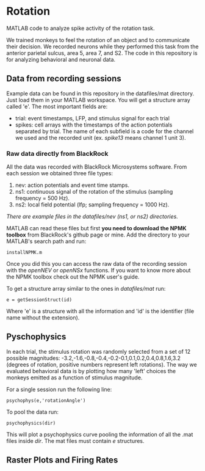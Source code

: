 # Rotation
MATLAB code to analyze spike activity of the rotation task.

We trained monkeys to feel the rotation of an object and to communicate their decision. We recorded neurons while they performed this task from the anterior parietal sulcus, area 5, area 7, and S2. The code in this repository is for analyzing behavioral and neuronal data. 

## Data from recording sessions
Example data can be found in this repository in the datafiles/mat directory. Just load them in your MATLAB workspace. You will get a structure array called 'e'. The most important fields are:
* trial: event timestamps, LFP, and stimulus signal for each trial
* spikes: cell arrays with the timestamps of the action potentials separated by trial. The name of each subfield is a code for the channel we used and the recorded unit (ex. _spike13_ means channel 1 unit 3).

### Raw data directly from BlackRock
All the data was recorded with BlackRock Microsystems software. From each session we obtained three file types:
1. nev: action potentials and event time stamps.
2. ns1: continuous signal of the rotation of the stimulus (sampling frequency = 500 Hz).
3. ns2: local field potential (lfp; sampling frequency = 1000 Hz).

_There are example files in the datafiles/nev (ns1, or ns2) directories._

MATLAB can read these files but first **you need to download the NPMK toolbox** from BlackRock's github page or mine. Add the directory to your MATLAB's search path and run: 

```
installNPMK.m
```

Once you did this you can access the raw data of the recording session with the _openNEV_ or _openNSx_ functions. If you want to know more about the NPMK toolbox check out the NPMK user's guide.

To get a structure array similar to the ones in _datafiles/mat_ run:

```
e = getSessionStruct(id)
```

Where 'e' is a structure with all the information and 'id' is the identifier (file name without the extension).

## Pyschophysics
In each trial, the stimulus rotation was randomly selected from a set of 12 possible magnitudes: -3.2,-1.6,-0.8,-0.4,-0.2-0.1,0.1,0.2,0.4,0.8,1.6,3.2 (degrees of rotation, positive numbers represent left rotations). The way we evaluated behavioral data is by plotting how many 'left' choices the monkeys emitted as a function of stimulus magnitude. 

For a single session run the following line:

```
psychophys(e,'rotationAngle')
```
To pool the data run:

```
psychophysics(dir)
```
This will plot a psychophysics curve pooling the information of all the .mat files inside _dir_. The mat files must contain _e_ structures.

## Raster Plots and Firing Rates
